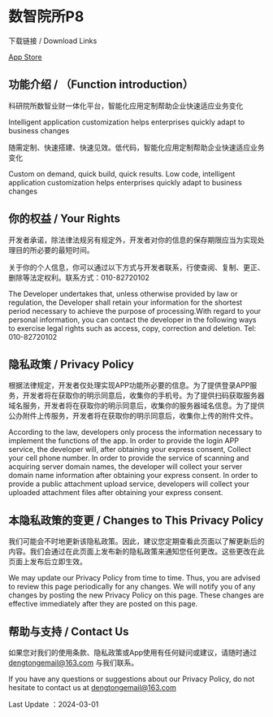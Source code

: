 # 数智院所P8

下载链接 / Download Links

[App Store](https://apps.apple.com/us/app/%E6%95%B0%E6%99%BA%E9%99%A2%E6%89%80p8/id6478200285)


## 功能介绍 / （Function introduction）

科研院所数智业财一体化平台，智能化应用定制帮助企业快速适应业务变化

Intelligent application customization helps enterprises quickly adapt to business changes

随需定制、快速搭建、快速见效。低代码，智能化应用定制帮助企业快速适应业务变化

Custom on demand, quick build, quick results. Low code, intelligent application customization helps enterprises quickly adapt to business changes

## 你的权益 / Your Rights
开发者承诺，除法律法规另有规定外，开发者对你的信息的保存期限应当为实现处理目的所必要的最短时间。

关于你的个人信息，你可以通过以下方式与开发者联系，行使查阅、复制、更正、删除等法定权利。联系方式：010-82720102

The Developer undertakes that, unless otherwise provided by law or regulation, the Developer shall retain your information for the shortest period necessary to achieve the purpose of processing.With regard to your personal information, you can contact the developer in the following ways to exercise legal rights such as access, copy, correction and deletion. Tel: 010-82720102

## 隐私政策 / Privacy Policy
根据法律规定，开发者仅处理实现APP功能所必要的信息。为了提供登录APP服务，开发者将在获取你的明示同意后，收集你的手机号。为了提供扫码获取服务器域名服务，开发者将在获取你的明示同意后，收集你的服务器域名信息。为了提供公办附件上传服务，开发者将在获取你的明示同意后，收集你上传的附件文件。

According to the law, developers only process the information necessary to implement the functions of the app. In order to provide the login APP service, the developer will, after obtaining your express consent, Collect your cell phone number. In order to provide the service of scanning and acquiring server domain names, the developer will collect your server domain name information after obtaining your express consent. In order to provide a public attachment upload service, developers will collect your uploaded attachment files after obtaining your express consent.

## 本隐私政策的变更 / Changes to This Privacy Policy

我们可能会不时地更新该隐私政策。因此，建议您定期查看此页面以了解更新后的内容。我们会通过在此页面上发布新的隐私政策来通知您任何更改。这些更改在此页面上发布后立即生效。

We may update our Privacy Policy from time to time. Thus, you are advised to review this page periodically for any changes. We will notify you of any changes by posting the new Privacy Policy on this page. These changes are effective immediately after they are posted on this page.

## 帮助与支持 / Contact Us

如果您对我们的使用条款、隐私政策或App使用有任何疑问或建议，请随时通过 dengtongemail@163.com 与我们联系。

If you have any questions or suggestions about our Privacy Policy, do not hesitate to contact us at dengtongemail@163.com

Last Update ：2024-03-01
